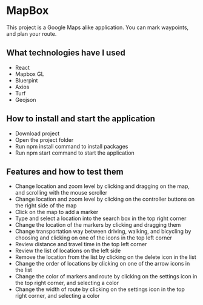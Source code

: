# MapBox

This project is a Google Maps alike application. You can mark waypoints, and plan your route.

## What technologies have I used

-   React
-   Mapbox GL
-   Bluerpint
-   Axios
-   Turf
-   Geojson

## How to install and start the application

-   Download project
-   Open the project folder
-   Run npm install command to install packages
-   Run npm start command to start the application

## Features and how to test them

-   Change location and zoom level by clicking and dragging on the map, and scrolling with the mouse scroller
-   Change location and zoom level by clicking on the controller buttons on the right side of the map
-   Click on the map to add a marker
-   Type and select a location into the search box in the top right corner
-   Change the location of the markers by clicking and dragging them
-   Change transportation way between driving, walking, and bicycling by choosing and clicking on one of the icons in the top left corner
-   Review distance and travel time in the top left corner
-   Review the list of locations on the left side
-   Remove the location from the list by clicking on the delete icon in the list
-   Change the order of locations by clicking on one of the arrow icons in the list
-   Change the color of markers and route by clicking on the settings icon in the top right corner, and selecting a color
-   Change the width of route by clicking on the settings icon in the top right corner, and selecting a color
